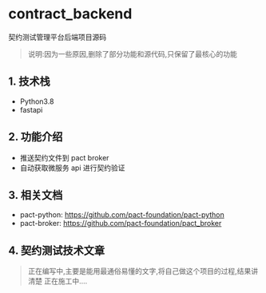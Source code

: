 # contract_backend
契约测试管理平台后端项目源码
> 说明:因为一些原因,删除了部分功能和源代码,只保留了最核心的功能

## 1. 技术栈
* Python3.8
* fastapi

## 2. 功能介绍
* 推送契约文件到 pact broker
* 自动获取微服务 api 进行契约验证

## 3. 相关文档
* pact-python: https://github.com/pact-foundation/pact-python
* pact-broker: https://github.com/pact-foundation/pact_broker

## 4. 契约测试技术文章
> 正在编写中,主要是能用最通俗易懂的文字,将自己做这个项目的过程,结果讲清楚
正在施工中....
